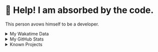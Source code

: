 # 🥺 Help! I am absorbed by the code. 

This person avows himself to be a developer.

<details>

<summary>My Wakatime Data</summary>

<!--START_SECTION:waka-->
![Lines of code](https://img.shields.io/badge/From%20Hello%20World%20I%27ve%20Written-8.8%20million%20lines%20of%20code-blue)

**🐱 My GitHub Data** 

> 📦 703.5 kB Used in GitHub's Storage 
 > 
> 🏆 1,548 Contributions in the Year 2023
 > 
> 🚫 Not Opted to Hire
 > 
> 📜 87 Public Repositories 
 > 
> 🔑 22 Private Repositories 
 > 
**I'm an Early 🐤** 

```text
🌞 Morning                1739 commits        ██████░░░░░░░░░░░░░░░░░░░   24.77 % 
🌆 Daytime                2864 commits        ██████████░░░░░░░░░░░░░░░   40.80 % 
🌃 Evening                2347 commits        ████████░░░░░░░░░░░░░░░░░   33.43 % 
🌙 Night                  70 commits          ░░░░░░░░░░░░░░░░░░░░░░░░░   01.00 % 
```
📅 **I'm Most Productive on Wednesday** 

```text
Monday                   812 commits         ███░░░░░░░░░░░░░░░░░░░░░░   11.57 % 
Tuesday                  1180 commits        ████░░░░░░░░░░░░░░░░░░░░░   16.81 % 
Wednesday                1244 commits        ████░░░░░░░░░░░░░░░░░░░░░   17.72 % 
Thursday                 975 commits         ███░░░░░░░░░░░░░░░░░░░░░░   13.89 % 
Friday                   1049 commits        ████░░░░░░░░░░░░░░░░░░░░░   14.94 % 
Saturday                 945 commits         ███░░░░░░░░░░░░░░░░░░░░░░   13.46 % 
Sunday                   815 commits         ███░░░░░░░░░░░░░░░░░░░░░░   11.61 % 
```


**I Mostly Code in Go** 

```text
Go                       32 repos            ████████░░░░░░░░░░░░░░░░░   33.68 % 
Python                   21 repos            ██████░░░░░░░░░░░░░░░░░░░   22.11 % 
HTML                     5 repos             █░░░░░░░░░░░░░░░░░░░░░░░░   05.26 % 
Swift                    3 repos             █░░░░░░░░░░░░░░░░░░░░░░░░   03.16 % 
Rust                     2 repos             █░░░░░░░░░░░░░░░░░░░░░░░░   02.11 % 
```




 Last Updated on 27/11/2023 01:16:34 UTC
<!--END_SECTION:waka-->

</details>

<details>
 
 <summary>My GitHub Stats</summary>

[![CDFMLR's github stats](https://github-readme-stats.vercel.app/api?username=cdfmlr&count_private=true&show_icons=true)](https://github.com/anuraghazra/github-readme-stats)
 
</details>

<details>

<summary>Known Projects</summary>

[![Star History Chart](https://api.star-history.com/svg?repos=cdfmlr/pyflowchart,cdfmlr/muvtuber,cdfmlr/crud,cdfmlr/murecom-verse-1,cdfmlr/murecom-intro&type=Date)](https://star-history.com/#cdfmlr/pyflowchart&cdfmlr/muvtuber&cdfmlr/crud&cdfmlr/murecom-verse-1&cdfmlr/murecom-intro&Date)

 </details>
